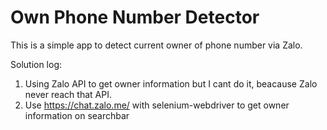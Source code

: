 # Own Phone Number Detector
This is a simple app to detect current owner of phone number via Zalo.

Solution log:
1. Using Zalo API to get owner information but I cant do it, beacause Zalo never reach that API.
2. Use https://chat.zalo.me/ with selenium-webdriver to get owner information on searchbar

